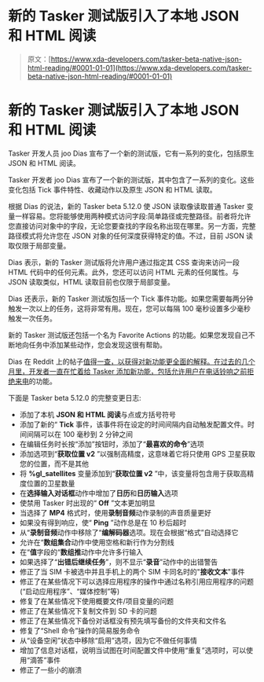# 新的 Tasker 测试版引入了本地 JSON 和 HTML 阅读

> 原文：[https://www.xda-developers.com/tasker-beta-native-json-html-reading/#0001-01-01](https://www.xda-developers.com/tasker-beta-native-json-html-reading/#0001-01-01)

# 新的 Tasker 测试版引入了本地 JSON 和 HTML 阅读

Tasker 开发人员 joo Dias 宣布了一个新的测试版，它有一系列的变化，包括原生 JSON 和 HTML 阅读。

Tasker 开发者 joo Dias 宣布了一个新的测试版，其中包含了一系列的变化。这些变化包括 Tick 事件特性、收藏动作以及原生 JSON 和 HTML 读取。

根据 Dias 的说法，新的 Tasker beta 5.12.0 使 JSON 读取像读取普通 Tasker 变量一样容易。您将能够使用两种模式访问字段:简单路径或完整路径。前者将允许您直接访问对象中的字段，无论您要查找的字段名称出现在哪里。另一方面，完整路径模式将允许您在 JSON 对象的任何深度获得特定的值。不过，目前 JSON 读取仅限于局部变量。

Dias 表示，新的 Tasker 测试版将允许用户通过指定其 CSS 查询来访问一段 HTML 代码中的任何元素。此外，您还可以访问 HTML 元素的任何属性。与 JSON 读取类似，HTML 读取目前也仅限于局部变量。

Dias 还表示，新的 Tasker 测试版包括一个 Tick 事件功能。如果您需要每两分钟触发一次以上的任务，这将非常有用。现在，您可以每隔 100 毫秒设置多少毫秒触发一次任务。

新的 Tasker 测试版还包括一个名为 Favorite Actions 的功能。如果您发现自己不断地向任务中添加某些动作，您会发现这很有帮助。

Dias 在 Reddit 上的帖子[值得一查，以获得对新功能更全面的解释。在过去的几个月里，开发者一直在忙着给 Tasker 添加新功能，包括允许用户在电话铃响之前](https://www.reddit.com/r/tasker/comments/lgxj9w/dev_tasker_5120beta_native_json_and_html_reading/)[拒绝来电](https://www.xda-developers.com/latest-tasker-beta-lets-you-reject-calls-before-they-even-start-ringing/)的功能。

下面是 Tasker beta 5.12.0 的完整变更日志:

*   添加了本机 **JSON 和 HTML 阅读**与点或方括号符号
*   添加了新的“ **Tick** 事件，该事件将在设定的时间间隔内自动触发配置文件。时间间隔可以在 100 毫秒到 2 分钟之间
*   在编辑任务时长按“添加”按钮时，添加了“**最喜欢的命令**”选项
*   添加选项到“**获取位置 v2** ”以强制高精度，这意味着它将只使用 GPS 卫星获取您的位置，而不是其他
*   将 **%gl_satellites** 变量添加到“**获取位置 v2** ”中，该变量将包含用于获取高精度位置的卫星数量
*   在**选择输入对话框**动作中增加了**日历**和**日历输入**选项
*   使禁用 Tasker 时出现的“ **Off** ”文本更加明显
*   当选择了 **MP4** 格式时，使用**录制音频**动作录制的声音质量更好
*   如果没有得到响应，使“ **Ping** ”动作总是在 10 秒后超时
*   从“**录制音频**动作中移除了“**编解码器**选项。现在会根据“格式”自动选择它
*   允许在“**数组集合**动作中使用空格和新行作为分割线
*   在“**值**字段的“**数组推**动作中允许多行输入
*   如果选择了“**出错后继续任务**”，则不显示“**录音**”动作中的出错警告
*   修正了当 SIM 卡被选中并且手机上的两个 SIM 卡同名时的"**接收文本**"事件
*   修正了在某些情况下可以选择应用程序的操作中通过名称引用应用程序的问题(“启动应用程序”、“媒体控制”等)
*   修复了在某些情况下使用概要文件/项目变量的问题
*   修正了在某些情况下复制文件到 SD 卡的问题
*   修正了在某些情况下备份对话框没有预先填写备份的文件夹和文件名
*   修复了“Shell 命令”操作的简易服务命令
*   从“设备空闲”状态中移除“启用”选项，因为它不做任何事情
*   增加了信息对话框，说明当试图在时间配置文件中使用“重复”选项时，可以使用“滴答”事件
*   修正了一些小的崩溃